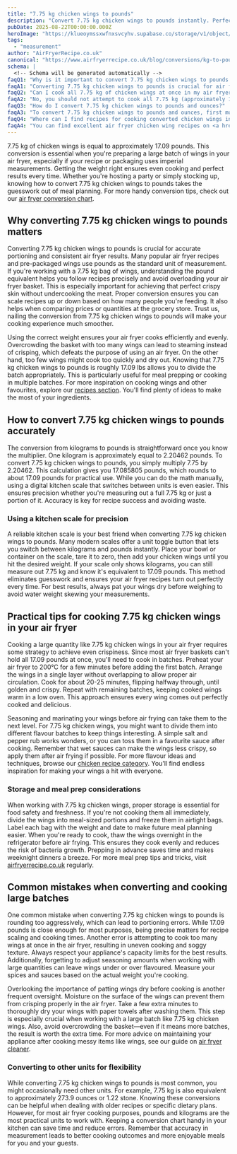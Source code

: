 ```yaml
---
title: "7.75 kg chicken wings to pounds"
description: "Convert 7.75 kg chicken wings to pounds instantly. Perfect your air fryer portions with our simple guide and cooking tips."
pubDate: 2025-08-22T00:00:00.000Z
heroImage: "https://klueoymssxwfnxsvcyhv.supabase.co/storage/v1/object/public/Shmucket/7-75-kg-chicken-wings-to-pounds.webp"
tags:
  - "measurement"
author: "AirFryerRecipe.co.uk"
canonical: "https://www.airfryerrecipe.co.uk/blog/conversions/kg-to-pounds/7-75-kg-chicken-wings-to-pounds"
schema: |
  <!-- Schema will be generated automatically -->
faqQ1: "Why is it important to convert 7.75 kg chicken wings to pounds for air frying?"
faqA1: "Converting 7.75 kg chicken wings to pounds is crucial for air frying because most recipes and appliance guidelines use imperial measurements. Accurate conversion ensures proper portioning, which prevents overcrowding the air fryer basket and promotes even cooking. It also helps you follow seasoning and marinating ratios correctly, leading to better flavour and texture in your finished wings."
faqQ2: "Can I cook all 7.75 kg of chicken wings at once in my air fryer?"
faqA2: "No, you should not attempt to cook all 7.75 kg (approximately 17.09 pounds) of chicken wings at once in a standard air fryer. Most home air fryer baskets have a capacity of 1-2 kg maximum. Cooking in batches ensures proper air circulation, which is essential for achieving crispy wings instead of steamed ones. Keep cooked batches warm in a low oven while you finish the rest."
faqQ3: "How do I convert 7.75 kg chicken wings to pounds and ounces?"
faqA3: "To convert 7.75 kg chicken wings to pounds and ounces, first multiply 7.75 by 2.20462 to get pounds (17.085805). The whole number is 17 pounds. Multiply the decimal part (0.085805) by 16 to get ounces, which equals approximately 1.37 ounces. So, 7.75 kg is roughly 17 pounds and 1.4 ounces. For precise measurements, use a kitchen scale with unit conversion features."
faqQ4: "Where can I find recipes for cooking converted chicken wings in my air fryer?"
faqA4: "You can find excellent air fryer chicken wing recipes on <a href=https://www.airfryerrecipe.co.uk/>airfryerrecipe.co.uk</a>, specifically in their chicken category. The site offers various flavour options from classic buffalo to exotic spices, all tailored for air fryer cooking. These recipes include precise cooking times and temperatures based on weight, making them perfect whether you're cooking a small portion or a large batch like 7.75 kg."
---
```

<p>7.75 kg of chicken wings is equal to approximately 17.09 pounds. This conversion is essential when you're preparing a large batch of wings in your air fryer, especially if your recipe or packaging uses imperial measurements. Getting the weight right ensures even cooking and perfect results every time. Whether you're hosting a party or simply stocking up, knowing how to convert 7.75 kg chicken wings to pounds takes the guesswork out of meal planning. For more handy conversion tips, check out our <a href=https://www.airfryerrecipe.co.uk/air-fryer-conversion-chart>air fryer conversion chart</a>.</p>

<h2>Why converting 7.75 kg chicken wings to pounds matters</h2>
<p>Converting 7.75 kg chicken wings to pounds is crucial for accurate portioning and consistent air fryer results. Many popular air fryer recipes and pre-packaged wings use pounds as the standard unit of measurement. If you're working with a 7.75 kg bag of wings, understanding the pound equivalent helps you follow recipes precisely and avoid overloading your air fryer basket. This is especially important for achieving that perfect crispy skin without undercooking the meat. Proper conversion ensures you can scale recipes up or down based on how many people you're feeding. It also helps when comparing prices or quantities at the grocery store. Trust us, nailing the conversion from 7.75 kg chicken wings to pounds will make your cooking experience much smoother.</p>

<p>Using the correct weight ensures your air fryer cooks efficiently and evenly. Overcrowding the basket with too many wings can lead to steaming instead of crisping, which defeats the purpose of using an air fryer. On the other hand, too few wings might cook too quickly and dry out. Knowing that 7.75 kg chicken wings to pounds is roughly 17.09 lbs allows you to divide the batch appropriately. This is particularly useful for meal prepping or cooking in multiple batches. For more inspiration on cooking wings and other favourites, explore our <a href=https://www.airfryerrecipe.co.uk/recipes>recipes section</a>. You'll find plenty of ideas to make the most of your ingredients.</p>

<h2>How to convert 7.75 kg chicken wings to pounds accurately</h2>
<p>The conversion from kilograms to pounds is straightforward once you know the multiplier. One kilogram is approximately equal to 2.20462 pounds. To convert 7.75 kg chicken wings to pounds, you simply multiply 7.75 by 2.20462. This calculation gives you 17.085805 pounds, which rounds to about 17.09 pounds for practical use. While you can do the math manually, using a digital kitchen scale that switches between units is even easier. This ensures precision whether you're measuring out a full 7.75 kg or just a portion of it. Accuracy is key for recipe success and avoiding waste.</p>

<h3>Using a kitchen scale for precision</h3>
<p>A reliable kitchen scale is your best friend when converting 7.75 kg chicken wings to pounds. Many modern scales offer a unit toggle button that lets you switch between kilograms and pounds instantly. Place your bowl or container on the scale, tare it to zero, then add your chicken wings until you hit the desired weight. If your scale only shows kilograms, you can still measure out 7.75 kg and know it's equivalent to 17.09 pounds. This method eliminates guesswork and ensures your air fryer recipes turn out perfectly every time. For best results, always pat your wings dry before weighing to avoid water weight skewing your measurements.</p>

<h2>Practical tips for cooking 7.75 kg chicken wings in your air fryer</h2>
<p>Cooking a large quantity like 7.75 kg chicken wings in your air fryer requires some strategy to achieve even crispiness. Since most air fryer baskets can't hold all 17.09 pounds at once, you'll need to cook in batches. Preheat your air fryer to 200°C for a few minutes before adding the first batch. Arrange the wings in a single layer without overlapping to allow proper air circulation. Cook for about 20-25 minutes, flipping halfway through, until golden and crispy. Repeat with remaining batches, keeping cooked wings warm in a low oven. This approach ensures every wing comes out perfectly cooked and delicious.</p>

<p>Seasoning and marinating your wings before air frying can take them to the next level. For 7.75 kg chicken wings, you might want to divide them into different flavour batches to keep things interesting. A simple salt and pepper rub works wonders, or you can toss them in a favourite sauce after cooking. Remember that wet sauces can make the wings less crispy, so apply them after air frying if possible. For more flavour ideas and techniques, browse our <a href=https://www.airfryerrecipe.co.uk/recipe-category/chicken>chicken recipe category</a>. You'll find endless inspiration for making your wings a hit with everyone.</p>

<h3>Storage and meal prep considerations</h3>
<p>When working with 7.75 kg chicken wings, proper storage is essential for food safety and freshness. If you're not cooking them all immediately, divide the wings into meal-sized portions and freeze them in airtight bags. Label each bag with the weight and date to make future meal planning easier. When you're ready to cook, thaw the wings overnight in the refrigerator before air frying. This ensures they cook evenly and reduces the risk of bacteria growth. Prepping in advance saves time and makes weeknight dinners a breeze. For more meal prep tips and tricks, visit <a href=https://www.airfryerrecipe.co.uk/>airfryerrecipe.co.uk</a> regularly.</p>

<h2>Common mistakes when converting and cooking large batches</h2>
<p>One common mistake when converting 7.75 kg chicken wings to pounds is rounding too aggressively, which can lead to portioning errors. While 17.09 pounds is close enough for most purposes, being precise matters for recipe scaling and cooking times. Another error is attempting to cook too many wings at once in the air fryer, resulting in uneven cooking and soggy texture. Always respect your appliance's capacity limits for the best results. Additionally, forgetting to adjust seasoning amounts when working with large quantities can leave wings under or over flavoured. Measure your spices and sauces based on the actual weight you're cooking.</p>

<p>Overlooking the importance of patting wings dry before cooking is another frequent oversight. Moisture on the surface of the wings can prevent them from crisping properly in the air fryer. Take a few extra minutes to thoroughly dry your wings with paper towels after washing them. This step is especially crucial when working with a large batch like 7.75 kg chicken wings. Also, avoid overcrowding the basket—even if it means more batches, the result is worth the extra time. For more advice on maintaining your appliance after cooking messy items like wings, see our guide on <a href=https://www.airfryerrecipe.co.uk/air-fryer-cleaner>air fryer cleaner</a>.</p>

<h3>Converting to other units for flexibility</h3>
<p>While converting 7.75 kg chicken wings to pounds is most common, you might occasionally need other units. For example, 7.75 kg is also equivalent to approximately 273.9 ounces or 1.22 stone. Knowing these conversions can be helpful when dealing with older recipes or specific dietary plans. However, for most air fryer cooking purposes, pounds and kilograms are the most practical units to work with. Keeping a conversion chart handy in your kitchen can save time and reduce errors. Remember that accuracy in measurement leads to better cooking outcomes and more enjoyable meals for you and your guests.</p>
